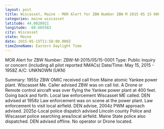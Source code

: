 ```yaml
---
layout: post
title: Wiscasset, Maine - MOR Alert for ZBW Number ZBW M 2015 05 15 0001 Type Public inquiry or
categories: maine wiscasset
latitude: 44.0028921
longitude: -69.665583
city: Wiscasset
state: Maine
date: 2015-05-15T11:58:00.000Z
timeZoneName: Eastern Daylight Time
---
```


MOR Alert for ZBW
Number: ZBW-M-2015/05/15-0001
Type: Public inquiry or concern (including all pilot reported NMACs)
Date/Time: May 15, 2015 - 1958Z
A/C: UNKNOWN (UKN)

Summary: 1955z ZBW OMIC received call from Maine atomic Yankee power plant. Wiscasset Me. Caller advised ZBW was on call list. A Drone or Remote control aircraft was over flying the Yankee power plant at 400 feet. Going back and forth. Local law enforcement Wiscasset ME called. DEN advised at 1958z Law enforcement was on scene at the power plant. Law enforcement to visit local airfield. DEN advise, 2004z PWM approach advised. 2025z-Local police dispatch advised Lincoln county Police and Wiscasset police searching area/local airfeild. Maine State police also dispatched. DEN advised offline. No operator or Drone located. 
